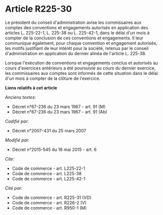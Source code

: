 # Article R225-30

Le président du conseil d'administration avise les commissaires aux comptes des conventions et engagements autorisés en
application des articles L. 225-22-1, L. 225-38 ou L. 225-42-1, dans le délai d'un mois à compter de la conclusion de ces
conventions et engagements. Il leur communique également, pour chaque convention et engagement autorisés, les motifs
justifiant de leur intérêt pour la société, retenus par le conseil d'administration en application du dernier alinéa de
l'article L. 225-38. 

Lorsque l'exécution de conventions et engagements conclus et autorisés au cours d'exercices antérieurs a été poursuivie au
cours du dernier exercice, les commissaires aux comptes sont informés de cette situation dans le délai d'un mois à compter de
la clôture de l'exercice.

**Liens relatifs à cet article**

_Anciens textes_:

  - Décret n°67-236 du 23 mars 1967 - art. 91 (M)
  - Décret n°67-236 du 23 mars 1967 - art. 91 (Ab)

_Codifié par_:

  - Décret n°2007-431 du 25 mars 2007

_Modifié par_:

  - Décret n°2015-545 du 18 mai 2015 - art. 6

_Cite_:

  - Code de commerce - art. L225-22-1
  - Code de commerce - art. L225-38
  - Code de commerce - art. L225-42-1

_Cité par_:

  - Code de commerce - art. R225-31 (VD)
  - Code de commerce - art. R226-2 (V)
  - Code de commerce - art. R950-1 (M)
